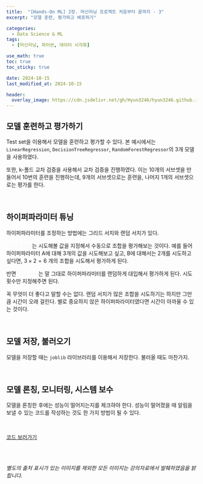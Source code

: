 ```yaml
---
title:  "[Hands-On ML] 2장. 머신러닝 프로젝트 처음부터 끝까지 - 3"
excerpt: "모델 훈련, 평가하고 배포하기"

categories:
  - Data Science & ML
tags:
  - [머신러닝, 파이썬, 데이터 시각화]

use_math: true
toc: true
toc_sticky: true

date: 2024-10-15
last_modified_at: 2024-10-15

header:
  overlay_image: https://cdn.jsdelivr.net/gh/Hyun3246/hyun3246.github.io@master/image/overlay image/Hands-on ML.png
---
```

## 모델 훈련하고 평가하기
Test set을 이용해서 모델을 훈련하고 평가할 수 있다. 본 예시에서는 `LinearRegression`, `DecisionTreeRegressor`, `RandomForestRegressor`의 3개 모델을 사용하였다.

또한, k-폴드 교차 검증을 사용해서 교차 검증을 진행하였다. 이는 10개의 서브셋을 만들어서 10번의 훈련을 진행하는데, 9개의 서브셋으로는 훈련을, 나머지 1개의 서브셋으로는 평가를 한다.

<br/>

## 하이퍼파라미터 튜닝
하이퍼파라미터를 조정하는 방법에는 그리드 서치와 랜덤 서치가 있다.

<span style="color:#F5F5F7">그리드 서치</span>는 시도해볼 값을 지정해서 수동으로 조합을 평가해보는 것이다. 예를 들어 하이퍼파라미터 A에 대해 3개의 값을 시도해보고 싶고, B에 대해서는 2개를 시도하고 싶다면, $3 \times 2 = 6$ 개의 조합을 시도해서 평가하게 된다.

반면 <span style="color:#F5F5F7">랜덤 서치</span>는 말 그대로 하이퍼파라미터를 랜덤하게 대입해서 평가하게 된다. 시도 횟수만 지정해주면 된다.

꼭 무엇이 더 좋다고 말할 수는 없다. 랜덤 서치가 많은 조합을 시도하기는 하지만 그만큼 시간이 오래 걸린다. 별로 중요하지 않은 하이퍼파라미터였다면 시간이 아까울 수 있는 것이다.

<br/>

## 모델 저장, 불러오기
모델을 저장할 때는 `joblib` 라이브러리를 이용해서 저장한다. 불러올 때도 마찬가지.

<br/>

## 모델 론칭, 모니터링, 시스템 보수
모델을 론칭한 후에는 성능이 떨어지는지를 체크햐야 한다. 성능이 떨어졌을 때 알림을 보낼 수 있는 코드를 작성하는 것도 한 가지 방법이 될 수 있다.

<br/>

[코드 보러가기](https://github.com/Hyun3246/Code-Warehouse/blob/c90fb765d5a8ec70acb2c05a69ff52242414e636/Hands-On%20ML/Chapter%202/Predict_California_Housing_Price.ipynb)


<br/>
<br/>

*별도의 출처 표시가 있는 이미지를 제외한 모든 이미지는 강의자료에서 발췌하였음을 밝힙니다.*
